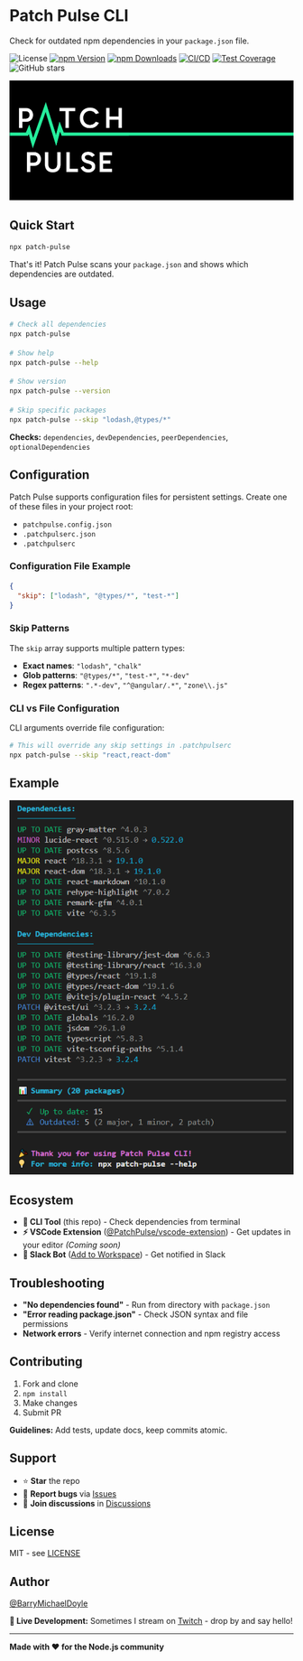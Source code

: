 # Patch Pulse CLI

Check for outdated npm dependencies in your `package.json` file.

![License](https://img.shields.io/github/license/PatchPulse/cli.svg) [![npm Version](https://img.shields.io/npm/v/patch-pulse.svg)](https://npmjs.com/package/patch-pulse) [![npm Downloads](https://img.shields.io/npm/dm/patch-pulse.svg)](https://npmjs.com/package/patch-pulse) [![CI/CD](https://github.com/PatchPulse/cli/actions/workflows/ci.yml/badge.svg)](https://github.com/PatchPulse/cli/actions/workflows/ci.yml) [![Test Coverage](https://img.shields.io/badge/coverage-0%25-red)](https://codecov.io/gh/PatchPulse/cli) ![GitHub stars](https://img.shields.io/github/stars/PatchPulse/cli.svg?style=social)

![Patch Pulse Banner](assets/banner.png)

## Quick Start

```bash
npx patch-pulse
```

That's it! Patch Pulse scans your `package.json` and shows which dependencies are outdated.

## Usage

```bash
# Check all dependencies
npx patch-pulse

# Show help
npx patch-pulse --help

# Show version
npx patch-pulse --version

# Skip specific packages
npx patch-pulse --skip "lodash,@types/*"
```

**Checks:** `dependencies`, `devDependencies`, `peerDependencies`, `optionalDependencies`

## Configuration

Patch Pulse supports configuration files for persistent settings. Create one of these files in your project root:

- `patchpulse.config.json`
- `.patchpulserc.json`
- `.patchpulserc`

### Configuration File Example

```json
{
  "skip": ["lodash", "@types/*", "test-*"]
}
```

### Skip Patterns

The `skip` array supports multiple pattern types:

- **Exact names**: `"lodash"`, `"chalk"`
- **Glob patterns**: `"@types/*"`, `"test-*"`, `"*-dev"`
- **Regex patterns**: `".*-dev"`, `"^@angular/.*"`, `"zone\\.js"`

### CLI vs File Configuration

CLI arguments override file configuration:

```bash
# This will override any skip settings in .patchpulserc
npx patch-pulse --skip "react,react-dom"
```

## Example

![Example Screenshot](assets/example.png)

## Ecosystem

- **🔧 CLI Tool** (this repo) - Check dependencies from terminal
- **⚡ VSCode Extension** ([@PatchPulse/vscode-extension](https://github.com/PatchPulse/vscode-extension)) - Get updates in your editor _(Coming soon)_
- **🤖 Slack Bot** ([Add to Workspace](https://slack.com/oauth/v2/authorize?client_id=180374136631.6017466448468&scope=chat:write,commands,incoming-webhook)) - Get notified in Slack

## Troubleshooting

- **"No dependencies found"** - Run from directory with `package.json`
- **"Error reading package.json"** - Check JSON syntax and file permissions
- **Network errors** - Verify internet connection and npm registry access

## Contributing

1. Fork and clone
2. `npm install`
3. Make changes
4. Submit PR

**Guidelines:** Add tests, update docs, keep commits atomic.

## Support

- ⭐ **Star** the repo
- 🐛 **Report bugs** via [Issues](https://github.com/PatchPulse/cli/issues)
- 💬 **Join discussions** in [Discussions](https://github.com/PatchPulse/cli/discussions)

## License

MIT - see [LICENSE](LICENSE)

## Author

[@BarryMichaelDoyle](https://github.com/barrymichaeldoyle)

**🎥 Live Development:** Sometimes I stream on [Twitch](https://twitch.tv/barrymichaeldoyle) - drop by and say hello!

---

**Made with ❤️ for the Node.js community**
